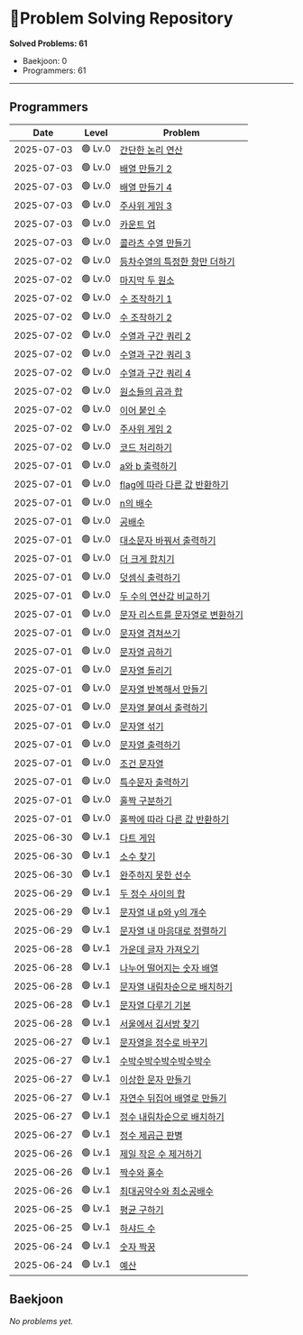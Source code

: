 # 🧩Problem Solving Repository

**Solved Problems: 61**
- Baekjoon: 0
- Programmers: 61

---

<!-- problem-table-start -->
## Programmers

| Date | Level | Problem |
|------------|--------|---------|
| 2025-07-03 | 🟢 Lv.0 | [간단한 논리 연산](./programmers/level0/%EA%B0%84%EB%8B%A8%ED%95%9C%20%EB%85%BC%EB%A6%AC%20%EC%97%B0%EC%82%B0.js) |
| 2025-07-03 | 🟢 Lv.0 | [배열 만들기 2](./programmers/level0/%EB%B0%B0%EC%97%B4%20%EB%A7%8C%EB%93%A4%EA%B8%B0%202.js) |
| 2025-07-03 | 🟢 Lv.0 | [배열 만들기 4](./programmers/level0/%EB%B0%B0%EC%97%B4%20%EB%A7%8C%EB%93%A4%EA%B8%B0%204.js) |
| 2025-07-03 | 🟢 Lv.0 | [주사위 게임 3](./programmers/level0/%EC%A3%BC%EC%82%AC%EC%9C%84%20%EA%B2%8C%EC%9E%84%203.js) |
| 2025-07-03 | 🟢 Lv.0 | [카운트 업](./programmers/level0/%EC%B9%B4%EC%9A%B4%ED%8A%B8%20%EC%97%85.js) |
| 2025-07-03 | 🟢 Lv.0 | [콜라츠 수열 만들기](./programmers/level0/%EC%BD%9C%EB%9D%BC%EC%B8%A0%20%EC%88%98%EC%97%B4%20%EB%A7%8C%EB%93%A4%EA%B8%B0.js) |
| 2025-07-02 | 🟢 Lv.0 | [등차수열의 특정한 항만 더하기](./programmers/level0/%EB%93%B1%EC%B0%A8%EC%88%98%EC%97%B4%EC%9D%98%20%ED%8A%B9%EC%A0%95%ED%95%9C%20%ED%95%AD%EB%A7%8C%20%EB%8D%94%ED%95%98%EA%B8%B0.js) |
| 2025-07-02 | 🟢 Lv.0 | [마지막 두 원소](./programmers/level0/%EB%A7%88%EC%A7%80%EB%A7%89%20%EB%91%90%20%EC%9B%90%EC%86%8C.js) |
| 2025-07-02 | 🟢 Lv.0 | [수 조작하기 1](./programmers/level0/%EC%88%98%20%EC%A1%B0%EC%9E%91%ED%95%98%EA%B8%B0%201.js) |
| 2025-07-02 | 🟢 Lv.0 | [수 조작하기 2](./programmers/level0/%EC%88%98%20%EC%A1%B0%EC%9E%91%ED%95%98%EA%B8%B0%202.js) |
| 2025-07-02 | 🟢 Lv.0 | [수열과 구간 쿼리 2](./programmers/level0/%EC%88%98%EC%97%B4%EA%B3%BC%20%EA%B5%AC%EA%B0%84%20%EC%BF%BC%EB%A6%AC%202.js) |
| 2025-07-02 | 🟢 Lv.0 | [수열과 구간 쿼리 3](./programmers/level0/%EC%88%98%EC%97%B4%EA%B3%BC%20%EA%B5%AC%EA%B0%84%20%EC%BF%BC%EB%A6%AC%203.js) |
| 2025-07-02 | 🟢 Lv.0 | [수열과 구간 쿼리 4](./programmers/level0/%EC%88%98%EC%97%B4%EA%B3%BC%20%EA%B5%AC%EA%B0%84%20%EC%BF%BC%EB%A6%AC%204.js) |
| 2025-07-02 | 🟢 Lv.0 | [원소들의 곱과 합](./programmers/level0/%EC%9B%90%EC%86%8C%EB%93%A4%EC%9D%98%20%EA%B3%B1%EA%B3%BC%20%ED%95%A9.js) |
| 2025-07-02 | 🟢 Lv.0 | [이어 붙인 수](./programmers/level0/%EC%9D%B4%EC%96%B4%20%EB%B6%99%EC%9D%B8%20%EC%88%98.js) |
| 2025-07-02 | 🟢 Lv.0 | [주사위 게임 2](./programmers/level0/%EC%A3%BC%EC%82%AC%EC%9C%84%20%EA%B2%8C%EC%9E%84%202.js) |
| 2025-07-02 | 🟢 Lv.0 | [코드 처리하기](./programmers/level0/%EC%BD%94%EB%93%9C%20%EC%B2%98%EB%A6%AC%ED%95%98%EA%B8%B0.js) |
| 2025-07-01 | 🟢 Lv.0 | [a와 b 출력하기](./programmers/level0/a%EC%99%80%20b%20%EC%B6%9C%EB%A0%A5%ED%95%98%EA%B8%B0.js) |
| 2025-07-01 | 🟢 Lv.0 | [flag에 따라 다른 값 반환하기](./programmers/level0/flag%EC%97%90%20%EB%94%B0%EB%9D%BC%20%EB%8B%A4%EB%A5%B8%20%EA%B0%92%20%EB%B0%98%ED%99%98%ED%95%98%EA%B8%B0.js) |
| 2025-07-01 | 🟢 Lv.0 | [n의 배수](./programmers/level0/n%EC%9D%98%20%EB%B0%B0%EC%88%98.js) |
| 2025-07-01 | 🟢 Lv.0 | [공배수](./programmers/level0/%EA%B3%B5%EB%B0%B0%EC%88%98.js) |
| 2025-07-01 | 🟢 Lv.0 | [대소문자 바꿔서 출력하기](./programmers/level0/%EB%8C%80%EC%86%8C%EB%AC%B8%EC%9E%90%20%EB%B0%94%EA%BF%94%EC%84%9C%20%EC%B6%9C%EB%A0%A5%ED%95%98%EA%B8%B0.js) |
| 2025-07-01 | 🟢 Lv.0 | [더 크게 합치기](./programmers/level0/%EB%8D%94%20%ED%81%AC%EA%B2%8C%20%ED%95%A9%EC%B9%98%EA%B8%B0.js) |
| 2025-07-01 | 🟢 Lv.0 | [덧셈식 출력하기](./programmers/level0/%EB%8D%A7%EC%85%88%EC%8B%9D%20%EC%B6%9C%EB%A0%A5%ED%95%98%EA%B8%B0.js) |
| 2025-07-01 | 🟢 Lv.0 | [두 수의 연산값 비교하기](./programmers/level0/%EB%91%90%20%EC%88%98%EC%9D%98%20%EC%97%B0%EC%82%B0%EA%B0%92%20%EB%B9%84%EA%B5%90%ED%95%98%EA%B8%B0.js) |
| 2025-07-01 | 🟢 Lv.0 | [문자 리스트를 문자열로 변환하기](./programmers/level0/%EB%AC%B8%EC%9E%90%20%EB%A6%AC%EC%8A%A4%ED%8A%B8%EB%A5%BC%20%EB%AC%B8%EC%9E%90%EC%97%B4%EB%A1%9C%20%EB%B3%80%ED%99%98%ED%95%98%EA%B8%B0.js) |
| 2025-07-01 | 🟢 Lv.0 | [문자열 겹쳐쓰기](./programmers/level0/%EB%AC%B8%EC%9E%90%EC%97%B4%20%EA%B2%B9%EC%B3%90%EC%93%B0%EA%B8%B0.js) |
| 2025-07-01 | 🟢 Lv.0 | [문자열 곱하기](./programmers/level0/%EB%AC%B8%EC%9E%90%EC%97%B4%20%EA%B3%B1%ED%95%98%EA%B8%B0.js) |
| 2025-07-01 | 🟢 Lv.0 | [문자열 돌리기](./programmers/level0/%EB%AC%B8%EC%9E%90%EC%97%B4%20%EB%8F%8C%EB%A6%AC%EA%B8%B0.js) |
| 2025-07-01 | 🟢 Lv.0 | [문자열 반복해서 만들기](./programmers/level0/%EB%AC%B8%EC%9E%90%EC%97%B4%20%EB%B0%98%EB%B3%B5%ED%95%B4%EC%84%9C%20%EB%A7%8C%EB%93%A4%EA%B8%B0.js) |
| 2025-07-01 | 🟢 Lv.0 | [문자열 붙여서 출력하기](./programmers/level0/%EB%AC%B8%EC%9E%90%EC%97%B4%20%EB%B6%99%EC%97%AC%EC%84%9C%20%EC%B6%9C%EB%A0%A5%ED%95%98%EA%B8%B0.js) |
| 2025-07-01 | 🟢 Lv.0 | [문자열 섞기](./programmers/level0/%EB%AC%B8%EC%9E%90%EC%97%B4%20%EC%84%9E%EA%B8%B0.js) |
| 2025-07-01 | 🟢 Lv.0 | [문자열 출력하기](./programmers/level0/%EB%AC%B8%EC%9E%90%EC%97%B4%20%EC%B6%9C%EB%A0%A5%ED%95%98%EA%B8%B0.js) |
| 2025-07-01 | 🟢 Lv.0 | [조건 문자열](./programmers/level0/%EC%A1%B0%EA%B1%B4%20%EB%AC%B8%EC%9E%90%EC%97%B4.js) |
| 2025-07-01 | 🟢 Lv.0 | [특수문자 출력하기](./programmers/level0/%ED%8A%B9%EC%88%98%EB%AC%B8%EC%9E%90%20%EC%B6%9C%EB%A0%A5%ED%95%98%EA%B8%B0.js) |
| 2025-07-01 | 🟢 Lv.0 | [홀짝 구분하기](./programmers/level0/%ED%99%80%EC%A7%9D%20%EA%B5%AC%EB%B6%84%ED%95%98%EA%B8%B0.js) |
| 2025-07-01 | 🟢 Lv.0 | [홀짝에 따라 다른 값 반환하기](./programmers/level0/%ED%99%80%EC%A7%9D%EC%97%90%20%EB%94%B0%EB%9D%BC%20%EB%8B%A4%EB%A5%B8%20%EA%B0%92%20%EB%B0%98%ED%99%98%ED%95%98%EA%B8%B0.js) |
| 2025-06-30 | 🟢 Lv.1 | [다트 게임](./programmers/level1/%EB%8B%A4%ED%8A%B8%20%EA%B2%8C%EC%9E%84.js) |
| 2025-06-30 | 🟢 Lv.1 | [소수 찾기](./programmers/level1/%EC%86%8C%EC%88%98%20%EC%B0%BE%EA%B8%B0.js) |
| 2025-06-30 | 🟢 Lv.1 | [완주하지 못한 선수](./programmers/level1/%EC%99%84%EC%A3%BC%ED%95%98%EC%A7%80%20%EB%AA%BB%ED%95%9C%20%EC%84%A0%EC%88%98.js) |
| 2025-06-29 | 🟢 Lv.1 | [두 정수 사이의 합](./programmers/level1/%EB%91%90%20%EC%A0%95%EC%88%98%20%EC%82%AC%EC%9D%B4%EC%9D%98%20%ED%95%A9.js) |
| 2025-06-29 | 🟢 Lv.1 | [문자열 내 p와 y의 개수](./programmers/level1/%EB%AC%B8%EC%9E%90%EC%97%B4%20%EB%82%B4%20p%EC%99%80%20y%EC%9D%98%20%EA%B0%9C%EC%88%98.js) |
| 2025-06-29 | 🟢 Lv.1 | [문자열 내 마음대로 정렬하기](./programmers/level1/%EB%AC%B8%EC%9E%90%EC%97%B4%20%EB%82%B4%20%EB%A7%88%EC%9D%8C%EB%8C%80%EB%A1%9C%20%EC%A0%95%EB%A0%AC%ED%95%98%EA%B8%B0.js) |
| 2025-06-28 | 🟢 Lv.1 | [가운데 글자 가져오기](./programmers/level1/%EA%B0%80%EC%9A%B4%EB%8D%B0%20%EA%B8%80%EC%9E%90%20%EA%B0%80%EC%A0%B8%EC%98%A4%EA%B8%B0.js) |
| 2025-06-28 | 🟢 Lv.1 | [나누어 떨어지는 숫자 배열](./programmers/level1/%EB%82%98%EB%88%84%EC%96%B4%20%EB%96%A8%EC%96%B4%EC%A7%80%EB%8A%94%20%EC%88%AB%EC%9E%90%20%EB%B0%B0%EC%97%B4.js) |
| 2025-06-28 | 🟢 Lv.1 | [문자열 내림차순으로 배치하기](./programmers/level1/%EB%AC%B8%EC%9E%90%EC%97%B4%20%EB%82%B4%EB%A6%BC%EC%B0%A8%EC%88%9C%EC%9C%BC%EB%A1%9C%20%EB%B0%B0%EC%B9%98%ED%95%98%EA%B8%B0.js) |
| 2025-06-28 | 🟢 Lv.1 | [문자열 다루기 기본](./programmers/level1/%EB%AC%B8%EC%9E%90%EC%97%B4%20%EB%8B%A4%EB%A3%A8%EA%B8%B0%20%EA%B8%B0%EB%B3%B8.js) |
| 2025-06-28 | 🟢 Lv.1 | [서울에서 김서방 찾기](./programmers/level1/%EC%84%9C%EC%9A%B8%EC%97%90%EC%84%9C%20%EA%B9%80%EC%84%9C%EB%B0%A9%20%EC%B0%BE%EA%B8%B0.js) |
| 2025-06-27 | 🟢 Lv.1 | [문자열을 정수로 바꾸기](./programmers/level1/%EB%AC%B8%EC%9E%90%EC%97%B4%EC%9D%84%20%EC%A0%95%EC%88%98%EB%A1%9C%20%EB%B0%94%EA%BE%B8%EA%B8%B0.js) |
| 2025-06-27 | 🟢 Lv.1 | [수박수박수박수박수박수](./programmers/level1/%EC%88%98%EB%B0%95%EC%88%98%EB%B0%95%EC%88%98%EB%B0%95%EC%88%98%EB%B0%95%EC%88%98%EB%B0%95%EC%88%98.js) |
| 2025-06-27 | 🟢 Lv.1 | [이상한 문자 만들기](./programmers/level1/%EC%9D%B4%EC%83%81%ED%95%9C%20%EB%AC%B8%EC%9E%90%20%EB%A7%8C%EB%93%A4%EA%B8%B0.js) |
| 2025-06-27 | 🟢 Lv.1 | [자연수 뒤집어 배열로 만들기](./programmers/level1/%EC%9E%90%EC%97%B0%EC%88%98%20%EB%92%A4%EC%A7%91%EC%96%B4%20%EB%B0%B0%EC%97%B4%EB%A1%9C%20%EB%A7%8C%EB%93%A4%EA%B8%B0.js) |
| 2025-06-27 | 🟢 Lv.1 | [정수 내림차순으로 배치하기](./programmers/level1/%EC%A0%95%EC%88%98%20%EB%82%B4%EB%A6%BC%EC%B0%A8%EC%88%9C%EC%9C%BC%EB%A1%9C%20%EB%B0%B0%EC%B9%98%ED%95%98%EA%B8%B0.js) |
| 2025-06-27 | 🟢 Lv.1 | [정수 제곱근 판별](./programmers/level1/%EC%A0%95%EC%88%98%20%EC%A0%9C%EA%B3%B1%EA%B7%BC%20%ED%8C%90%EB%B3%84.js) |
| 2025-06-26 | 🟢 Lv.1 | [제일 작은 수 제거하기](./programmers/level1/%EC%A0%9C%EC%9D%BC%20%EC%9E%91%EC%9D%80%20%EC%88%98%20%EC%A0%9C%EA%B1%B0%ED%95%98%EA%B8%B0.js) |
| 2025-06-26 | 🟢 Lv.1 | [짝수와 홀수](./programmers/level1/%EC%A7%9D%EC%88%98%EC%99%80%20%ED%99%80%EC%88%98.js) |
| 2025-06-26 | 🟢 Lv.1 | [최대공약수와 최소공배수](./programmers/level1/%EC%B5%9C%EB%8C%80%EA%B3%B5%EC%95%BD%EC%88%98%EC%99%80%20%EC%B5%9C%EC%86%8C%EA%B3%B5%EB%B0%B0%EC%88%98.js) |
| 2025-06-25 | 🟢 Lv.1 | [평균 구하기](./programmers/level1/%ED%8F%89%EA%B7%A0%20%EA%B5%AC%ED%95%98%EA%B8%B0.js) |
| 2025-06-25 | 🟢 Lv.1 | [하샤드 수](./programmers/level1/%ED%95%98%EC%83%A4%EB%93%9C%20%EC%88%98.js) |
| 2025-06-24 | 🟢 Lv.1 | [숫자 짝꿍](./programmers/level1/%EC%88%AB%EC%9E%90%20%EC%A7%9D%EA%BF%8D.js) |
| 2025-06-24 | 🟢 Lv.1 | [예산](./programmers/level1/%EC%98%88%EC%82%B0.js) |

## Baekjoon

_No problems yet._
<!-- problem-table-end -->
